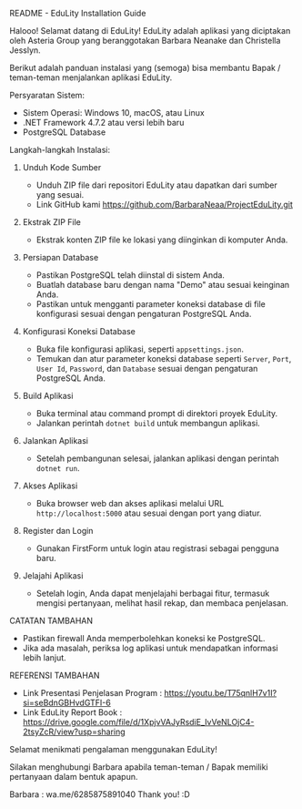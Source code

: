 README - EduLity Installation Guide

Halooo!
Selamat datang di EduLity! 
EduLity adalah aplikasi yang diciptakan oleh Asteria Group yang beranggotakan Barbara Neanake dan Christella Jesslyn.

Berikut adalah panduan instalasi yang (semoga) bisa membantu Bapak / teman-teman menjalankan aplikasi EduLity.

Persyaratan Sistem:
- Sistem Operasi: Windows 10, macOS, atau Linux
- .NET Framework 4.7.2 atau versi lebih baru
- PostgreSQL Database

Langkah-langkah Instalasi:

1. Unduh Kode Sumber
   - Unduh ZIP file dari repositori EduLity atau dapatkan dari sumber yang sesuai.
   - Link GitHub kami https://github.com/BarbaraNeaa/ProjectEduLity.git 

2. Ekstrak ZIP File
   - Ekstrak konten ZIP file ke lokasi yang diinginkan di komputer Anda.

3. Persiapan Database
   - Pastikan PostgreSQL telah diinstal di sistem Anda.
   - Buatlah database baru dengan nama "Demo" atau sesuai keinginan Anda.
   - Pastikan untuk mengganti parameter koneksi database di file konfigurasi sesuai dengan pengaturan PostgreSQL Anda.

4. Konfigurasi Koneksi Database
   - Buka file konfigurasi aplikasi, seperti `appsettings.json`.
   - Temukan dan atur parameter koneksi database seperti `Server`, `Port`, `User Id`, `Password`, dan `Database` sesuai dengan pengaturan PostgreSQL Anda.

5. Build Aplikasi
   - Buka terminal atau command prompt di direktori proyek EduLity.
   - Jalankan perintah `dotnet build` untuk membangun aplikasi.

6. Jalankan Aplikasi
   - Setelah pembangunan selesai, jalankan aplikasi dengan perintah `dotnet run`.

7. Akses Aplikasi
   - Buka browser web dan akses aplikasi melalui URL `http://localhost:5000` atau sesuai dengan port yang diatur.

8. Register dan Login
   - Gunakan FirstForm untuk login atau registrasi sebagai pengguna baru.

9. Jelajahi Aplikasi
   - Setelah login, Anda dapat menjelajahi berbagai fitur, termasuk mengisi pertanyaan, melihat hasil rekap, dan membaca penjelasan.

CATATAN TAMBAHAN
- Pastikan firewall Anda memperbolehkan koneksi ke PostgreSQL.
- Jika ada masalah, periksa log aplikasi untuk mendapatkan informasi lebih lanjut.

REFERENSI TAMBAHAN
- Link Presentasi Penjelasan Program : https://youtu.be/T75qnlH7v1I?si=seBdnGBHvdGTFI-6
- Link EduLity Report Book : https://drive.google.com/file/d/1XpjvVAJyRsdiE_IvVeNLOjC4-2tsyZcR/view?usp=sharing

Selamat menikmati pengalaman menggunakan EduLity! 

Silakan menghubungi Barbara apabila teman-teman / Bapak memiliki pertanyaan dalam bentuk apapun.

Barbara : wa.me/6285875891040
Thank you! :D
